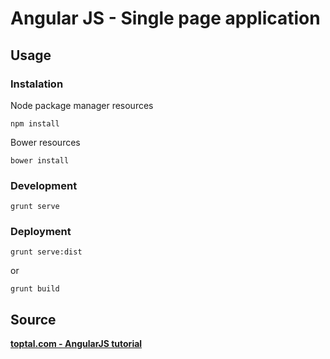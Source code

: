 Angular JS - Single page application
===========

Usage
-------------

### Instalation

Node package manager resources

	npm install

Bower resources

	bower install

### Development

	grunt serve

### Deployment

	grunt serve:dist

or

	grunt build

Source
-------------

[**toptal.com - AngularJS tutorial**][1]

[1]:  http://www.toptal.com/angular-js/a-step-by-step-guide-to-your-first-angularjs-app